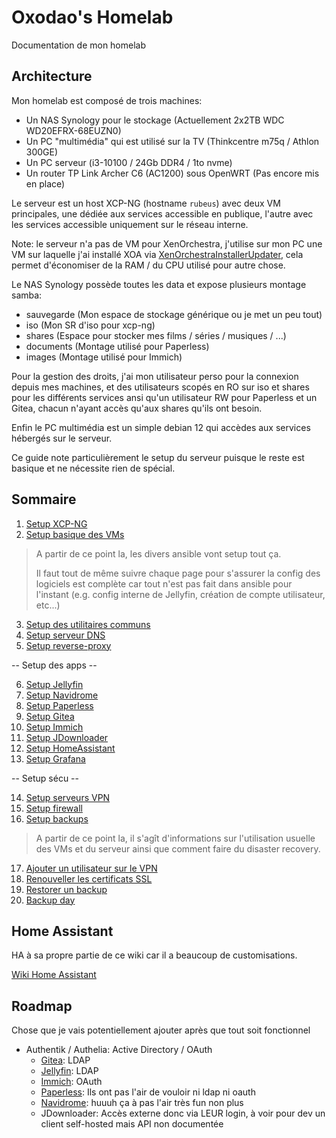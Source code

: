 # Oxodao's Homelab

Documentation de mon homelab

## Architecture

Mon homelab est composé de trois machines:
- Un NAS Synology pour le stockage (Actuellement 2x2TB WDC WD20EFRX-68EUZN0)
- Un PC "multimédia" qui est utilisé sur la TV (Thinkcentre m75q / Athlon 300GE)
- Un PC serveur (i3-10100 / 24Gb DDR4 / 1to nvme)
- Un router TP Link Archer C6 (AC1200) sous OpenWRT (Pas encore mis en place)

Le serveur est un host XCP-NG (hostname `rubeus`) avec deux VM principales, une dédiée aux services accessible en publique, l'autre avec les services accessible uniquement sur le réseau interne.

Note: le serveur n'a pas de VM pour XenOrchestra, j'utilise sur mon PC une VM sur laquelle j'ai installé XOA via [XenOrchestraInstallerUpdater](https://github.com/ronivay/XenOrchestraInstallerUpdater), cela permet d'économiser de la RAM / du CPU utilisé pour autre chose.

Le NAS Synology possède toutes les data et expose plusieurs montage samba:
- sauvegarde (Mon espace de stockage générique ou je met un peu tout)
- iso (Mon SR d'iso pour xcp-ng)
- shares (Espace pour stocker mes films / séries / musiques / ...)
- documents (Montage utilisé pour Paperless)
- images (Montage utilisé pour Immich)

Pour la gestion des droits, j'ai mon utilisateur perso pour la connexion depuis mes machines, et des utilisateurs scopés en RO sur iso et shares pour les différents services ansi qu'un utilisateur RW pour Paperless et un Gitea, chacun n'ayant accès qu'aux shares qu'ils ont besoin.

Enfin le PC multimédia est un simple debian 12 qui accèdes aux services hébergés sur le serveur.

Ce guide note particulièrement le setup du serveur puisque le reste est basique et ne nécessite rien de spécial.

## Sommaire

1. [Setup XCP-NG](docs/setup_xcp.md)
2. [Setup basique des VMs](docs/setup_vm.md)

> A partir de ce point la, les divers ansible
> vont setup tout ça.
>
> Il faut tout de même suivre chaque page pour s'assurer
> la config des logiciels est complète car tout n'est
> pas fait dans ansible pour l'instant (e.g. config
> interne de Jellyfin, création de compte utilisateur, etc...)

3. [Setup des utilitaires communs](docs/setup_common.md)
4. [Setup serveur DNS](docs/setup_dns.md)
5. [Setup reverse-proxy](docs/setup_reverseproxy.md)

-- Setup des apps --

6. [Setup Jellyfin](docs/setup_jellyfin.md)
7. [Setup Navidrome](docs/setup_navidrome.md)
8. [Setup Paperless](docs/setup_paperless.md)
9. [Setup Gitea](docs/setup_gitea.md)
10. [Setup Immich](docs/setup_immich.md)
11. [Setup JDownloader](docs/setup_jdownloader.md)
12. [Setup HomeAssistant](docs/setup_ha.md)
13. [Setup Grafana](docs/setup_grafana.md)

-- Setup sécu --

14. [Setup serveurs VPN](docs/setup_vpn.md)
15. [Setup firewall](docs/setup_firewall.md)
16. [Setup backups](docs/setup_backups.md)

> A partir de ce point la, il s'agît d'informations sur
> l'utilisation usuelle des VMs et du serveur ainsi que
> comment faire du disaster recovery.

17. [Ajouter un utilisateur sur le VPN](docs/add_user_vpn.md)
18. [Renouveller les certificats SSL](docs/renew_ssl.md)
19. [Restorer un backup](docs/disaster_recovery.md)
20. [Backup day](docs/backup_day.md)

## Home Assistant

HA à sa propre partie de ce wiki car il a beaucoup de customisations.

[Wiki Home Assistant](docs/ha/README.md)

## Roadmap

Chose que je vais potentiellement ajouter après que tout soit fonctionnel

- Authentik / Authelia: Active Directory / OAuth
    - [Gitea](https://docs.gitea.com/usage/authentication): LDAP
    - [Jellyfin](https://github.com/jellyfin/jellyfin-plugin-ldapauth): LDAP
    - [Immich](https://www.reddit.com/r/selfhosted/comments/zrkokx/immich_and_ldap/): OAuth
    - [Paperless](https://github.com/paperless-ngx/paperless-ngx/pull/100): Ils ont pas l'air de vouloir ni ldap ni oauth
    - [Navidrome](https://github.com/navidrome/navidrome/pull/590): huuuh ça à pas l'air très fun non plus
    - JDownloader: Accès externe donc via LEUR login, à voir pour dev un client self-hosted mais API non documentée
